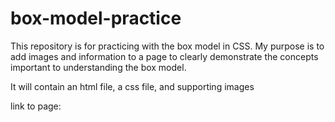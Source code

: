 # box-model-practice
This repository is for practicing with the box model in CSS. My purpose is to add images and information to a page to clearly demonstrate the concepts important to understanding the box model.

It will contain an html file, a css file, and supporting images

link to page: 
